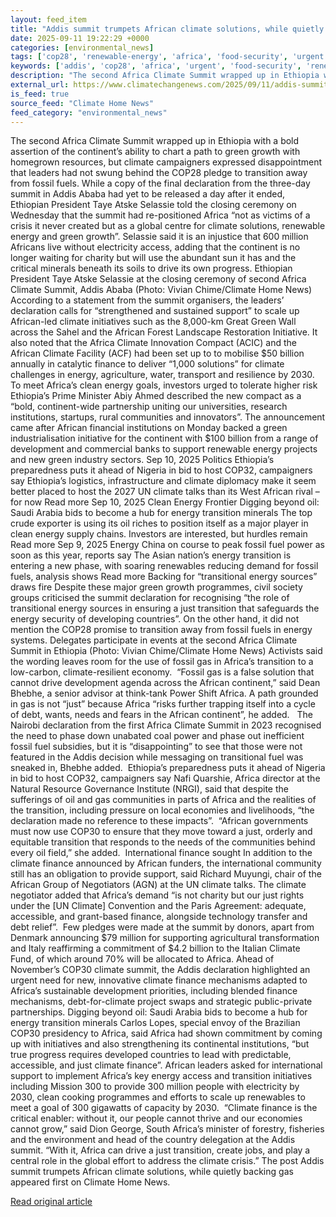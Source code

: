 ```yaml
---
layout: feed_item
title: "Addis summit trumpets African climate solutions, while quietly backing gas"
date: 2025-09-11 19:22:29 +0000
categories: [environmental_news]
tags: ['cop28', 'renewable-energy', 'africa', 'food-security', 'urgent', 'clean-energy', 'paris-agreement', 'fossil-fuels', 'emissions', 'climate-summit']
keywords: ['addis', 'cop28', 'africa', 'urgent', 'food-security', 'renewable-energy', 'summit', 'trumpets']
description: "The second Africa Climate Summit wrapped up in Ethiopia with a bold assertion of the continent&#8217;s ability to chart a path to green growth with homegrown..."
external_url: https://www.climatechangenews.com/2025/09/11/addis-summit-trumpets-african-climate-solutions-while-quietly-backing-gas/
is_feed: true
source_feed: "Climate Home News"
feed_category: "environmental_news"
---
```


The second Africa Climate Summit wrapped up in Ethiopia with a bold assertion of the continent&#8217;s ability to chart a path to green growth with homegrown resources, but climate campaigners expressed disappointment that leaders had not swung behind the COP28 pledge to transition away from fossil fuels. While a copy of the final declaration from the three-day summit in Addis Ababa had yet to be released a day after it ended, Ethiopian President Taye Atske Selassie told the closing ceremony on Wednesday that the summit had re-positioned Africa “not as victims of a crisis it never created but as a global centre for climate solutions, renewable energy and green growth”. Selassie said it is an injustice that 600 million Africans live without electricity access, adding that the continent is no longer waiting for charity but will use the abundant sun it has and the critical minerals beneath its soils to drive its own progress. Ethiopian President Taye Atske Selassie at the closing ceremony of second Africa Climate Summit, Addis Ababa (Photo: Vivian Chime/Climate Home News) According to a statement from the summit organisers, the leaders&#8217; declaration calls for &#8220;strengthened and sustained support&#8221; to scale up African-led climate initiatives such as the 8,000-km Great Green Wall across the Sahel and the African Forest Landscape Restoration Initiative. It also noted that the Africa Climate Innovation Compact (ACIC) and the African Climate Facility (ACF) had been set up to to mobilise $50 billion annually in catalytic finance to deliver &#8220;1,000 solutions&#8221; for climate challenges in energy, agriculture, water, transport and resilience by 2030. To meet Africa’s clean energy goals, investors urged to tolerate higher risk Ethiopia&#8217;s Prime Minister Abiy Ahmed described the new compact as a &#8220;bold, continent-wide partnership uniting our universities, research institutions, startups, rural communities and innovators&#8221;. The announcement came after African financial institutions on Monday backed a green industrialisation initiative for the continent with $100 billion from a range of development and commercial banks to support renewable energy projects and new green industry sectors. Sep 10, 2025 Politics Ethiopia&#8217;s preparedness puts it ahead of Nigeria in bid to host COP32, campaigners say Ethiopia&#8217;s logistics, infrastructure and climate diplomacy make it seem better placed to host the 2027 UN climate talks than its West African rival &#8211; for now Read more Sep 10, 2025 Clean Energy Frontier Digging beyond oil: Saudi Arabia bids to become a hub for energy transition minerals The top crude exporter is using its oil riches to position itself as a major player in clean energy supply chains. Investors are interested, but hurdles remain Read more Sep 9, 2025 Energy China on course to peak fossil fuel power as soon as this year, reports say The Asian nation&#8217;s energy transition is entering a new phase, with soaring renewables reducing demand for fossil fuels, analysis shows Read more Backing for &#8220;transitional energy sources&#8221; draws fire Despite these major green growth programmes, civil society groups criticised the summit declaration for recognising &#8220;the role of transitional energy sources in ensuring a just transition that safeguards the energy security of developing countries&#8221;. On the other hand, it did not mention the COP28 promise to transition away from fossil fuels in energy systems. Delegates participate in events at the second Africa Climate Summit in Ethiopia (Photo: Vivian Chime/Climate Home News) Activists said the wording leaves room for the use of fossil gas in Africa&#8217;s transition to a low-carbon, climate-resilient economy.&nbsp; “Fossil gas is a false solution that cannot drive development agenda across the African continent,” said Dean Bhebhe, a senior advisor at think-tank Power Shift Africa.&nbsp;A path grounded in gas is not &#8220;just&#8221; because Africa &#8220;risks further trapping itself into a cycle of debt, wants, needs and fears in the African continent”, he added.&nbsp;&nbsp; The Nairobi declaration from the first Africa Climate Summit in 2023 recognised the need to phase down unabated coal power and phase out inefficient fossil fuel subsidies, but it is &#8220;disappointing” to see that those were not featured in the Addis decision while messaging on transitional fuel was sneaked in, Bhebhe added.&nbsp; Ethiopia’s preparedness puts it ahead of Nigeria in bid to host COP32, campaigners say Nafi Quarshie, Africa director at the Natural Resource Governance Institute (NRGI), said that despite the sufferings of oil and gas communities in parts of Africa and the realities of the transition, including pressure on local economies and livelihoods, “the declaration made no reference to these impacts”.&nbsp; “African governments must now use COP30 to ensure that they move toward a just, orderly and equitable transition that responds to the needs of the communities behind every oil field,” she added.&nbsp; International finance sought In addition to the climate finance announced by African funders, the international community still has an obligation to provide support, said Richard Muyungi, chair of the African Group of Negotiators (AGN) at the UN climate talks. The climate negotiator added that Africa’s demand &#8220;is not charity but our just rights under the [UN Climate] Convention and the Paris Agreement: adequate, accessible, and grant-based finance, alongside technology transfer and debt relief”.&nbsp; Few pledges were made at the summit by donors, apart from Denmark announcing $79 million for supporting agricultural transformation and Italy reaffirming a commitment of $4.2 billion to the Italian Climate Fund, of which around 70% will be allocated to Africa. Ahead of November&#8217;s COP30 climate summit, the Addis declaration highlighted an urgent need for new, innovative climate finance mechanisms adapted to Africa’s sustainable development priorities, including blended finance mechanisms, debt-for-climate project swaps and strategic public-private partnerships. Digging beyond oil: Saudi Arabia bids to become a hub for energy transition minerals Carlos Lopes, special envoy of the Brazilian COP30 presidency to Africa, said Africa had shown commitment by coming up with initiatives and also strengthening its continental institutions, &#8220;but true progress requires developed countries to lead with predictable, accessible, and just climate finance&#8221;. African leaders asked for international support to implement Africa’s key energy access and transition initiatives including Mission 300 to provide 300 million people with electricity by 2030, clean cooking programmes and efforts to scale up renewables to meet a goal of 300 gigawatts of capacity by 2030.&nbsp; &#8220;Climate finance is the critical enabler: without it, our people cannot thrive and our economies cannot grow,&#8221; said Dion George, South Africa&#8217;s minister of forestry, fisheries and the environment and head of the country delegation at the Addis summit. &#8220;With it, Africa can drive a just transition, create jobs, and play a central role in the global effort to address the climate crisis.” The post Addis summit trumpets African climate solutions, while quietly backing gas appeared first on Climate Home News.

[Read original article](https://www.climatechangenews.com/2025/09/11/addis-summit-trumpets-african-climate-solutions-while-quietly-backing-gas/)
